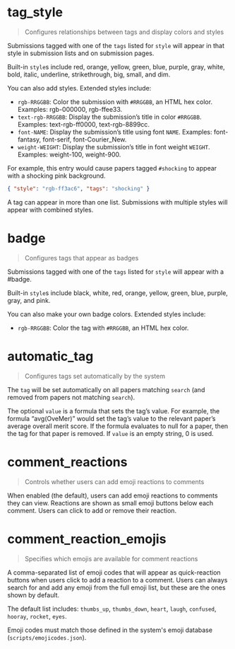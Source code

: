 # tag_style

> Configures relationships between tags and display colors and styles

Submissions tagged with one of the `tags` listed for `style` will appear in
that style in submission lists and on submission pages.

Built-in `style`s include
<span class="taghh tagbg tag-red">red</span>,
<span class="taghh tagbg tag-orange">orange</span>,
<span class="taghh tagbg tag-yellow">yellow</span>,
<span class="taghh tagbg tag-green">green</span>,
<span class="taghh tagbg tag-blue">blue</span>,
<span class="taghh tagbg tag-purple">purple</span>,
<span class="taghh tagbg tag-gray">gray</span>,
<span class="taghh tagbg tag-white">white</span>,
<span class="taghh tag-bold">bold</span>,
<span class="taghh tag-italic">italic</span>,
<span class="taghh tag-underline">underline</span>,
<span class="taghh tag-strikethrough">strikethrough</span>,
<span class="taghh tag-big">big</span>,
<span class="taghh tag-small">small</span>, and
<span class="taghh tag-dim">dim</span>.

You can also add styles. Extended styles include:

* `rgb-RRGGBB`: Color the submission with `#RRGGBB`, an HTML hex color.
  Examples: <span class="taghh tagbg dark tag-rgb-000000">rgb-000000</span>,
  <span class="taghh tagbg tag-rgb-ffee33">rgb-ffee33</span>.
* `text-rgb-RRGGBB`: Display the submission’s title in color `#RRGGBB`.
  Examples: <span class="taghh tag-text-rgb-ff0000">text-rgb-ff0000</span>,
  <span class="taghh tag-text-rgb-8899cc">text-rgb-8899cc</span>.
* `font-NAME`: Display the submission’s title using font `NAME`. Examples:
  <span class="taghh tag-font-fantasy">font-fantasy</span>,
  <span class="taghh tag-font-serif">font-serif</span>,
  <span class="taghh tag-font-Courier_New">font-Courier_New</span>.
* `weight-WEIGHT`: Display the submission’s title in font weight `WEIGHT`.
  Examples: <span class="taghh tag-weight-100">weight-100</span>,
  <span class="taghh tag-weight-900">weight-900</span>.

For example, this entry would cause papers tagged `#shocking` to appear with a
<span class="taghh tagbg dark tag-rgb-ff3ac6">shocking pink background</span>.

```json
{ "style": "rgb-ff3ac6", "tags": "shocking" }
```

A tag can appear in more than one list.
Submissions with multiple styles will appear with
<span class="taghh tagbg tag-red tag-orange tag-underline">combined styles</span>.


# badge

> Configures tags that appear as badges

Submissions tagged with one of the `tags` listed for `style` will appear with
a <span class="badge">#badge</span>.

Built-in `style`s include
<span class="badge badge-black">black</span>,
<span class="badge badge-white">white</span>,
<span class="badge badge-red">red</span>,
<span class="badge badge-orange">orange</span>,
<span class="badge badge-yellow">yellow</span>,
<span class="badge badge-green">green</span>,
<span class="badge badge-blue">blue</span>,
<span class="badge badge-purple">purple</span>,
<span class="badge badge-gray">gray</span>, and
<span class="badge badge-pink">pink</span>.

You can also make your own badge colors. Extended styles include:

* `rgb-RRGGBB`: Color the tag with `#RRGGBB`, an HTML hex color.


# automatic_tag

> Configures tags set automatically by the system

The `tag` will be set automatically on all papers matching `search` (and
removed from papers not matching `search`).

The optional `value` is a formula that sets the tag’s value. For example, the
formula “avg(OveMer)” would set the tag’s value to the relevant paper’s
average overall merit score. If the formula evaluates to null for a paper,
then the tag for that paper is removed. If `value` is an empty string, 0 is
used.


# comment_reactions

> Controls whether users can add emoji reactions to comments

When enabled (the default), users can add emoji reactions to comments they can view. 
Reactions are shown as small emoji buttons below each comment. Users can click to 
add or remove their reaction.


# comment_reaction_emojis

> Specifies which emojis are available for comment reactions

A comma-separated list of emoji codes that will appear as quick-reaction buttons
when users click to add a reaction to a comment. Users can always search for
and add any emoji from the full emoji list, but these are the ones shown by
default.

The default list includes: `thumbs_up`, `thumbs_down`, `heart`, `laugh`, 
`confused`, `hooray`, `rocket`, `eyes`.

Emoji codes must match those defined in the system's emoji database 
(`scripts/emojicodes.json`).
